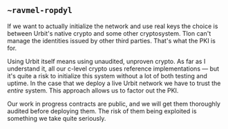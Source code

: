 ## `~ravmel-ropdyl`
If we want to actually initialize the network and use real keys the choice is between Urbit's native crypto and some other cryptosystem.  Tlon can't manage the identities issued by other third parties.  That's what the PKI is for.

Using Urbit itself means using unaudited, unproven crypto.  As far as I understand it, all our c-level crypto uses reference implementations — but it's quite a risk to initialize this system without a lot of both testing and uptime.  In the case that we deploy a live Urbit network we have to trust the *entire* system.  This approach allows us to factor out the PKI.

Our work in progress contracts are public, and we will get them thoroughly audited before deploying them.  The risk of them being exploited is something we take quite seriously.  